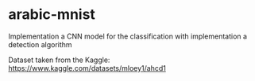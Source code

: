 # arabic-mnist
Implementation a CNN model for the classification with implementation a detection algorithm

Dataset taken from the Kaggle:
https://www.kaggle.com/datasets/mloey1/ahcd1
